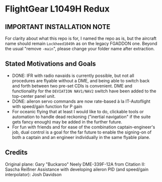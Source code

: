 # FlightGear L1049H Redux #

## IMPORTANT INSTALLATION NOTE ##
For clarity about what this repo is for, I named the repo as is, but the aircraft name should remain `Lockheed1049h` as on the legacy FGADDON one. Beyond the usual "remove `-main`", please change your folder name after extraction.

## Stated Motivations and Goals ##
- DONE: IFR with radio navaids is currently possible, but not all procedures are flyable without a DME, and being able to switch back and forth between two pre-set CDIs is convenient. DME and functionality for the `DEVIATION NAV1/NAV2` switch have been added to the top-center panel unit.
- DONE: aileron servo commands are now rate-based à la IT-Autoflight with speed/gain function for P gain
- For oceanic flying that at least I would like to do, clickable tools or automation to handle dead reckoning ("inertial navigation" if the suite gets fancy enough) may be added in the further future.
- For fun with friends and for ease of the combination captain-engineer's job, dual control is a goal for the far future to enable the signing-on of both a captain and an engineer individually in the same flyable plane.

## Credits ##
Original plane: Gary "Buckaroo" Neely
DME-339F-12A from Citation II: Sascha Reißner
Assistance with developing aileron PID (and speed/gain interpolator): Josh Davidson
